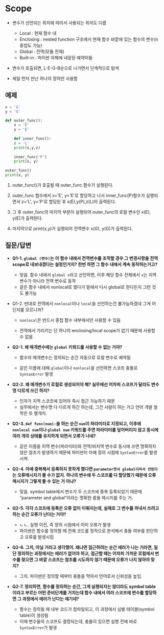 # Scope

- 변수가 선언되는 위치에 따라서 사용되는 위치도 다름
  - Local : 현재 함수 내
  - Enclosing : nested function 구조에서 현재 함수 바깥에 있는 함수의 변수(n중첩도 가능)
  - Global : 전역(모듈 전체)
  - Built-in : 파이썬 자체에 내장된 예약어들

- 변수가 호출되면, L-E-G-B순으로 나가면서 단계적으로 탐색
- 제일 먼저 만난 하나의 정의만 사용함



## 예제

```python
x = 'G'
y = 'G'

def outer_func():
	x = 'E'
	y = 'E'
	
	def inner_func():
	z = 'L'
	print(x,y,z)
	
	inner_func('P')
	print(x, y)
	
outer_func()
print(x, y)
```

1. outer_func()가 호출될 때 outer_func 함수가 실행된다.

2. outer_func 함수에서 x='E', y='E'로 할당하고 나서 inner_func(P)함수가 실행되면서 z='L', y='P'로 할당된 후 x(E),y(P),z(L)이 출력된다.

3. 그 후 outer_func의 마지막 부분이 실행되어 outer_func의 로컬 변수인 x(E), y(E)가 출력된다.

4. 마지막으로 print(x,y)가 실행되어 전역변수 x(G), y(G)가 출력된다.



## 질문/답변

- **Q1-1. `global (변수)`는 이 함수 내에서 전역변수를 조작할 경우 그 변경사항을 전역 scope로 내보내겠다는 설정인거지? 한번 하면 그 함수 내에서 계속 동작하는거고?**
  
  - 맞음. 함수 내에서 `global x`라고 선언하면, 이후 해당 함수 전체에서 `x`는 지역 변수가 아니라 전역 변수로 동작
  - 같은 함수 내에서 nonlocal로 했다가 밑에서 다시 global로 한다든지 그런 것도 불가능
  
- Q1-2. 반대로 전역에서 `nonlocal`이나 `local`을 선언하는건 불가능하겠네 그게 어딘지를 모르니까?

  - `nonlocal`은 반드시 중첩 함수 내부에서만 사용할 수 있음

  - 전역에서 가리키는 단 하나의 enclosing/local scope가 없기 때문에 사용할 수 없음

    

- **Q2-1. 왜 매개변수에는 `global` 키워드를 사용할 수 없는 거야?**

  - 함수의 매개변수는 정의되는 순간 자동으로 로컬 변수로 예약됨

  - 같은 이름에 대해 `global`이나 `nonlocal`을 선언하면 스코프 충돌로 `SyntaxError` 발생

- **Q2-2. 왜 매개변수가 로컬로 생성되어야 해? 실무에선 어차피 스코프가 달라도 변수명 다르게 쓰긴 하지?**
  
  - 인자가 지역 스코프에 있어야 즉시 접근 가능하기 때문
  - 실무에서는 변수명 다 다르게 하긴 하는데, 그건 사람이 하는 거고 언어 개발 철학은 또 별개지.
  
- **Q2-3. `def func(num):`을 하는 순간 `num`이 파라미터로 지정되고, 이후에 `nonlocal num`이나 `global num` 키워드를 주면 파라미터를 덮어버리지 않고 동시에 여러 개의 상태를 유지하게 되면서 오류가 나네?**
  
  - 같은 이름을 지역 변수(파라미터)와 전역/비지역 변수로 동시에 쓰면 명확하지 않은 참조가 발생하기 때문에 파이썬이 아예 정의 시점에 `SyntaxError`를 발생시켜.
  
- **Q2-4. 아예 중복해서 등록하지 못하게 했다면 `parameter면서 global이라서 안된다`는 오류메시지가 뜰 수가 없지. 하나의 변수에 두 스코프를 다 할당했기 때문에 오류메시지가 그렇게 뜰 수 있는 거 아냐?**
  
  - 맞음. symbol table에서 변수가 두 스코프에 중복 등록되었기 때문에 “parameter and global”이라는 명확한 충돌 메시지를 주는 거.
  
- **Q2-5. 각각 스코프에 등록은 오류 없이 이뤄지는데, 실제로 그 변수를 꺼내서 쓰려고 하는 순간 오류가 난다는 거야?**
  
  - ㄴㄴ. 실행 이전, 즉 정의 시점에서 이미 오류가 발생
  - 파이썬은 함수를 정의할 때 전체 코드를 정적으로 분석해서 충돌 여부를 판단하고 오류를 발생시킴
  
- **Q2-6. 그치, 아닐 거라고 생각했어. 왜냐면 접근하려는 순간 에러가 나는 거라면, 일단 정의하는 과정에서는 에러가 없어야 하고, 접근할 때는 어차피 가까운 로컬에서 변수를 찾으면 그 바깥 스코프는 참조를 시도하지 않기 때문에 오류가 나지 않아야 맞지?**
  
  - 그치. 파이썬은 정의할 때부터 충돌을 막아서 언어로서 신뢰성을 높임.
  
- **Q2-7. 정리하면, 함수를 정의하는 순간, 그게 실행되지는 않더라도 symbol table이라고 부르는 어떤 준비단계를 거치는데 함수 내에서 여러 스코프에 변수를 할당하면 그 과정에서 에러가 난다는 얘기네?**
  
  - 함수는 정의될 때 내부 코드가 컴파일되고, 이 과정에서 심벌 테이블(symbol table)이 생성됨
  - 이때 변수들의 스코프도 결정되는데, 충돌이 있으면 실행 전에 바로 `SyntaxError`가 발생